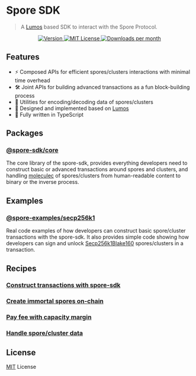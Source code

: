 # Spore SDK

> A [Lumos](https://github.com/ckb-js/lumos) based SDK to interact with the Spore Protocol.

<p align="center">
  <a href="https://www.npmjs.com/package/@spore-sdk/core">
    <picture>
      <source media="(prefers-color-scheme: dark)" srcset="https://img.shields.io/npm/v/@spore-sdk/core?colorA=21262d&colorB=21262d&style=flat">
      <img src="https://img.shields.io/npm/v/@spore-sdk/core?colorA=f6f8fa&colorB=f6f8fa&style=flat" alt="Version">
    </picture>
  </a>
  <a href="https://github.com/sporeprotocol/spore-sdk/blob/main/LICENSE">
    <picture>
      <source media="(prefers-color-scheme: dark)" srcset="https://img.shields.io/npm/l/@spore-sdk/core?colorA=21262d&colorB=21262d&style=flat">
      <img src="https://img.shields.io/npm/l/@spore-sdk/core?colorA=f6f8fa&colorB=f6f8fa&style=flat" alt="MIT License">
    </picture>
  </a>
  <a href="https://www.npmjs.com/package/@spore-sdk/core">
    <picture>
      <source media="(prefers-color-scheme: dark)" srcset="https://img.shields.io/npm/dm/@spore-sdk/core?colorA=21262d&colorB=21262d&style=flat">
      <img src="https://img.shields.io/npm/dm/@spore-sdk/core?colorA=f6f8fa&colorB=f6f8fa&style=flat" alt="Downloads per month">
    </picture>
  </a>
</p>

## Features

- ⚡ Composed APIs for efficient spores/clusters interactions with minimal time overhead
- 🛠️ Joint APIs for building advanced transactions as a fun block-building process
- 🧱 Utilities for encoding/decoding data of spores/clusters
- 💖 Designed and implemented based on [Lumos](https://github.com/ckb-js/lumos)
- 🎹 Fully written in TypeScript

## Packages

### [@spore-sdk/core](./packages/core)

The core library of the spore-sdk, provides everything developers need to construct basic or advanced transactions around spores and clusters, and handling [moleculec](https://github.com/nervosnetwork/molecule) of spores/clusters from human-readable content to binary or the inverse process.

## Examples

### [@spore-examples/secp256k1](./examples/secp256k1) 

Real code examples of how developers can construct basic spore/cluster transactions with the spore-sdk. It also provides simple code showing how developers can sign
and unlock [Secp256k1Blake160](https://github.com/nervosnetwork/ckb-system-scripts/blob/master/c/secp256k1_blake160_sighash_all.c) spores/clusters in a transaction.

## Recipes

### [Construct transactions with spore-sdk](docs/recipes/construct-transaction.md)

### [Create immortal spores on-chain](docs/recipes/create-immortal-spore.md)

### [Pay fee with capacity margin](docs/recipes/capacity-margin.md)
  
### [Handle spore/cluster data](docs/recipes/handle-cell-data.md)

## License

[MIT](./LICENSE) License